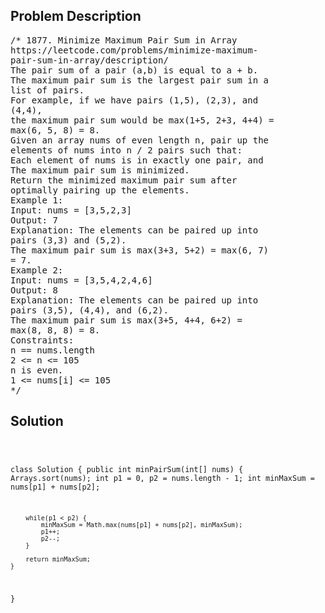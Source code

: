 <!--
<style>
  body { font-family: Arial, sans-serif; }
  .container { max-width: 100%; margin: 0 auto; padding: 10px; }
  .comment-block { max-width: 30%; background-color: #f9f9f9; padding: 10px; border-left: 5px solid #ccc; overflow-wrap: break-word; white-space: pre-wrap; }
  .code-block { background-color: #f4f4f4; padding: 10px; border: 1px solid #ddd; overflow-wrap: break-word; white-space: pre-wrap; }
</style>
-->

<div class='container'>
<h2>Problem Description</h2>
<div class='comment-block'>
<pre>
/* 1877. Minimize Maximum Pair Sum in Array
https://leetcode.com/problems/minimize-maximum-
pair-sum-in-array/description/
The pair sum of a pair (a,b) is equal to a + b.
The maximum pair sum is the largest pair sum in a
list of pairs.
For example, if we have pairs (1,5), (2,3), and
(4,4),
the maximum pair sum would be max(1+5, 2+3, 4+4) =
max(6, 5, 8) = 8.
Given an array nums of even length n, pair up the
elements of nums into n / 2 pairs such that:
Each element of nums is in exactly one pair, and
The maximum pair sum is minimized.
Return the minimized maximum pair sum after
optimally pairing up the elements.
Example 1:
Input: nums = [3,5,2,3]
Output: 7
Explanation: The elements can be paired up into
pairs (3,3) and (5,2).
The maximum pair sum is max(3+3, 5+2) = max(6, 7)
= 7.
Example 2:
Input: nums = [3,5,4,2,4,6]
Output: 8
Explanation: The elements can be paired up into
pairs (3,5), (4,4), and (6,2).
The maximum pair sum is max(3+5, 4+4, 6+2) =
max(8, 8, 8) = 8.
Constraints:
n == nums.length
2 <= n <= 105
n is even.
1 <= nums[i] <= 105
*/
</pre>
</div>

<h2>Solution</h2>
<div class='code-block'>
<pre><code class='language-java'>

class Solution {
    public int minPairSum(int[] nums) {
        Arrays.sort(nums);
        int p1 = 0, p2 = nums.length - 1;
        int minMaxSum = nums[p1] + nums[p2];

        while(p1 < p2) {
            minMaxSum = Math.max(nums[p1] + nums[p2], minMaxSum);
            p1++;
            p2--;
        }

        return minMaxSum;
    }
}</code></pre>
</div>
</div>
